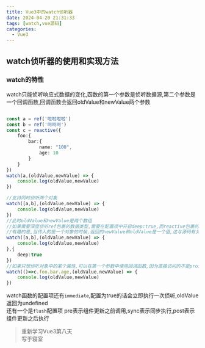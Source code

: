 ```yaml
---
title: Vue3中的watch侦听器
date: 2024-04-20 21:31:33
tags: [watch,vue源码]
categories:
  - Vue3
---
```

## watch侦听器的使用和实现方法

<!--more-->

### watch的特性
watch只能侦听响应式数据的变化,函数的第一个参数是侦听数据源,第二个参数是一个回调函数,回调函数会返回oldValue和newValue两个参数  
```typescript

const a = ref('啦啦啦啦')
const b = ref('呵呵呵')
const c = reactive({
    foo:{
        bar:{
            name: "100",
            age: 10
        }
    }
})
watch(a,(oldValue,newValue) => {
    console.log(oldValue,newValue)
})

//支持同时侦听两个对象
watch([a,b],(oldValue,newValue) => {
    console.log(oldValue,newValue)
})
//此时oldValue和newValue是两个数组
//如果需要深度侦听ref包裹的数据类型,需要在配置项中开启deep:true,而reactive包裹的数据类型deep默认开启
//有趣的是,当传入的是一个对象的时候,返回的newValue和oldValue是一个值,这与源码有关,源码采用直接复制,引用类型对象会导致指向的地址相同,所以值相同
watch([a,b],(oldValue,newValue) => {
    console.log(oldValue,newValue)
},{
    deep:true
})
//如果只想侦听对象中的某个属性,可以在第一个参数中使用回调函数,因为直接访问的不是proxy代理的对象
watch(()=>c.foo.bar.age,(oldValue,newValue) => {
    console.log(oldValue,newValue)
})
```
watch函数的配置项还有`immediate`,配置为true的话会立即执行一次侦听,oldValue返回为undefined  
还有一个是`flush`配置项 pre表示组件更新之前调用,sync表示同步执行,post表示组件更新之后执行

>重新学习Vue3第八天  
>写于寝室